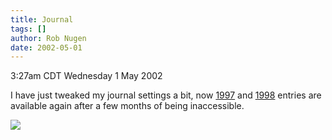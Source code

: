 ```yaml
---
title: Journal
tags: []
author: Rob Nugen
date: 2002-05-01
---
```


<title></title>
<p class=date>3:27am CDT Wednesday 1 May 2002</p>

<p>I have just tweaked my journal settings a bit, now <a
href="/journal/1997">1997</a> and <a href="/journal/1998">1998</a>
entries are available again after a few months of being inaccessible.</p>

<p><img src='/images/rob/wL-ROB.gif'/></p>

